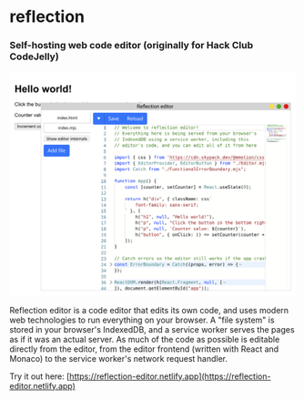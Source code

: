 # reflection

### Self-hosting web code editor (originally for Hack Club CodeJelly)

![Screenshot of editor](screenshot.png)

Reflection editor is a code editor that edits its own code, and uses modern web technologies to run everything on your browser. A "file system" is stored in your browser's IndexedDB, and a service worker serves the pages as if it was an actual server. As much of the code as possible is editable directly from the editor, from the editor frontend (written with React and Monaco) to the service worker's network request handler. 

Try it out here: [https://reflection-editor.netlify.app](https://reflection-editor.netlify.app)
